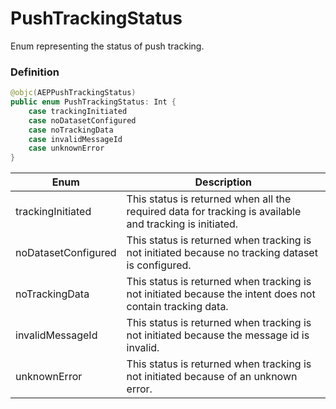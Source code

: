 # PushTrackingStatus

Enum representing the status of push tracking.

### Definition

```java
@objc(AEPPushTrackingStatus)
public enum PushTrackingStatus: Int {
    case trackingInitiated
    case noDatasetConfigured
    case noTrackingData
    case invalidMessageId
    case unknownError
}
```


| Enum                    | Description                       |
| ----------------------- | --------------------------------- |
| trackingInitiated          | This status is returned when all the required data for tracking is available and tracking is initiated.  |
| noDatasetConfigured         | This status is returned when tracking is not initiated because no tracking dataset is configured. |
| noTrackingData          | This status is returned when tracking is not initiated because the intent does not contain tracking data.|
| invalidMessageId | This status is returned when tracking is not initiated because the message id is invalid.  |
| unknownError      | This status is returned when tracking is not initiated because of an unknown error.      |

